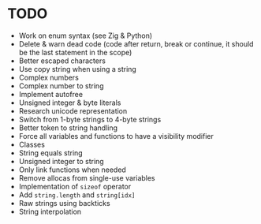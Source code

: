 # TODO
- Work on enum syntax (see Zig & Python)
- Delete & warn dead code (code after return, break or continue, it should be the last statement in the scope)
- Better escaped characters
- Use copy string when using a string
- Complex numbers
- Complex number to string
- Implement autofree
- Unsigned integer & byte literals
- Research unicode representation
- Switch from 1-byte strings to 4-byte strings
- Better token to string handling
- Force all variables and functions to have a visibility modifier
- Classes
- String equals string 
- Unsigned integer to string
- Only link functions when needed
- Remove allocas from single-use variables
- Implementation of `sizeof` operator
- Add `string.length` and `string[idx]`
- Raw strings using backticks
- String interpolation
